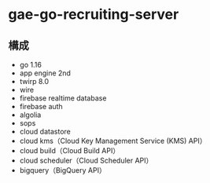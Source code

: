 # gae-go-recruiting-server

## 構成
- go 1.16
- app engine 2nd
- twirp 8.0
- wire
- firebase realtime database
- firebase auth
- algolia
- sops
- cloud datastore
- cloud kms（Cloud Key Management Service (KMS) API）
- cloud build（Cloud Build API）
- cloud scheduler（Cloud Scheduler API）
- bigquery（BigQuery API）
